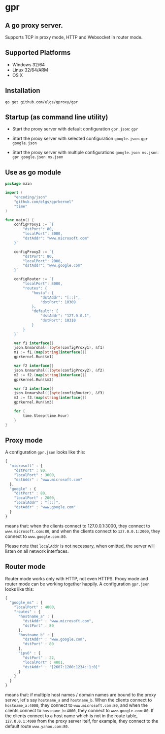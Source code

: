 gpr
======

A go proxy server.
------
Supports TCP in proxy mode, HTTP and Websocket in router mode.

Supported Platforms
------
* Windows 32/64
* Linux 32/64/ARM
* OS X

Installation
------
`go get github.com/elgs/gproxy/gpr`

Startup (as command line utility)
------
* Start the proxy server with default configuration `gpr.json`:
`gpr`

* Start the proxy server with selected configuration `google.json`:
`gpr google.json`

* Start the proxy server with multiple configurations `google.json ms.json`:
`gpr google.json ms.json`

Use as go module
------
```go
package main

import (
	"encoding/json"
	"github.com/elgs/gprkernel"
	"time"
)

func main() {
	configProxy1 := `{
		"dstPort": 80,
		"localPort": 3000,
		"dstAddr": "www.microsoft.com"
	}`

	configProxy2 := `{
		"dstPort": 80,
		"localPort": 2000,
		"dstAddr": "www.google.com"
	}`

	configRouter := `{
		"localPort": 8000,
		"routes": {
			"hosta": {
				"dstAddr": "[::]",
				"dstPort": 10309
			},
			"default": {
				"dstAddr": "127.0.0.1",
				"dstPort": 10310
			}
		}
	}`

	var f1 interface{}
	json.Unmarshal([]byte(configProxy1), &f1)
	m1 := f1.(map[string]interface{})
	gprkernel.Run(&m1)

	var f2 interface{}
	json.Unmarshal([]byte(configProxy2), &f2)
	m2 := f2.(map[string]interface{})
	gprkernel.Run(&m2)

	var f3 interface{}
	json.Unmarshal([]byte(configRouter), &f3)
	m3 := f3.(map[string]interface{})
	gprkernel.Run(&m3)

	for {
		time.Sleep(time.Hour)
	}
}
```

Proxy mode
------
A configuration `gpr.json` looks like this:
```js
{
  "microsoft" : {
    "dstPort" : 80,
    "localPort" : 3000,
    "dstAddr" : "www.microsoft.com"
  },
  "google" : {
    "dstPort" : 80,
    "localPort" : 2000,
    "localAddr" : "[::]",
    "dstAddr" : "www.google.com"
  }
}
```
means that:
when the clients connect to 127.0.0.1:3000, they connect to `www.microsoft.com:80`, and when the clients connect to `127.0.0.1:2000`, they connect to `www.google.com:80`.

Please note that `localAddr` is not necessary, when omitted, the server will listen on all network interfaces.

Router mode
------
Router mode works only with HTTP, not even HTTPS. Proxy mode and router mode can be working together happily.
A configuration `gpr.json` looks like this:
```js
{
  "google_ms" : {
    "localPort" : 4000,
    "routes" : {
      "hostname_a" : {
        "dstAddr" : "www.microsoft.com",
        "dstPort" : 80
      },
      "hostname_b" : {
        "dstAddr" : "www.google.com",
        "dstPort" : 80
      },
      "ipv6" : {
        "dstPort" : 22,
        "localPort" : 4001,
        "dstAddr" : "[2607:1260:1234::1:0]"
      }
    }
  }
}
```
means that:
if multiple host names / domain names are bound to the proxy server, let's say `hostname_a` and `hostname_b`. When the clients connect to `hostname_a:4000`, they connect to `www.microsoft.com:80`, and when the clients connect to `hostname_b:4000`, they connect to `www.google.com:80`. If the clients connect to a host name which is not in the route table, `127.0.0.1:4000` from the proxy server itelf, for example, they connect to the default route `www.yahoo.com:80`.
